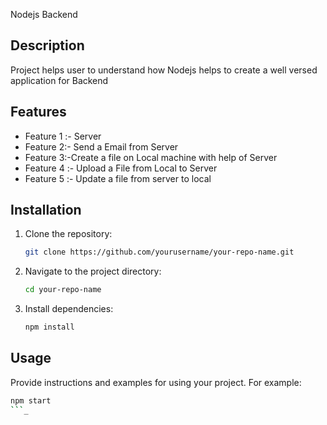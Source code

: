 
Nodejs Backend 

## Description
Project helps user to understand how Nodejs helps to create a well versed application for Backend 

## Features
- Feature 1 :- Server 
- Feature 2:- Send a Email from Server 
- Feature 3:-Create a file on Local machine with help of Server 
- Feature 4 :- Upload a  File from Local to Server 
- Feature 5 :- Update a file from server to local 

## Installation
1. Clone the repository:
    ```bash
    git clone https://github.com/yourusername/your-repo-name.git
    ```
2. Navigate to the project directory:
    ```bash
    cd your-repo-name
    ```
3. Install dependencies:
    ```bash
    npm install
    ```

## Usage
Provide instructions and examples for using your project. For example:
```bash
npm start
```_

